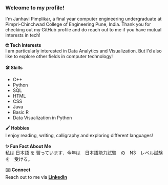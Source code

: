 ### Welcome to my profile!

I'm Janhavi Pimplikar, a final year computer engineering undergraduate at Pimpri-Chinchwad College of Engineering Pune, India. Thank you for checking out my GitHub profile and do reach out to me if you have mutual interests in tech!

**🤓 Tech Interests** 
\
I am particularly interested in Data Analytics and Visualization. But I'd also like to explore other fields in computer technology!
\
\
**🛠️ Skills** 
* C++
* Python
* SQL
* HTML
* CSS
* Java
* Basic R
* Data Visualization in Python



**🖌️ Hobbies**
\
I enjoy reading, writing, calligraphy and exploring different languages!
\
\
**✨ Fun Fact About Me**
\
私は 日本語 を 習っています．今年は　日本語能力試験　の　N3　レベル試験　を　受ける。

**✉️ Connect**
\
Reach out to me via
[**LinkedIn**](https://www.linkedin.com/in/janhavi-pimplikar-0087ab1ba/)
